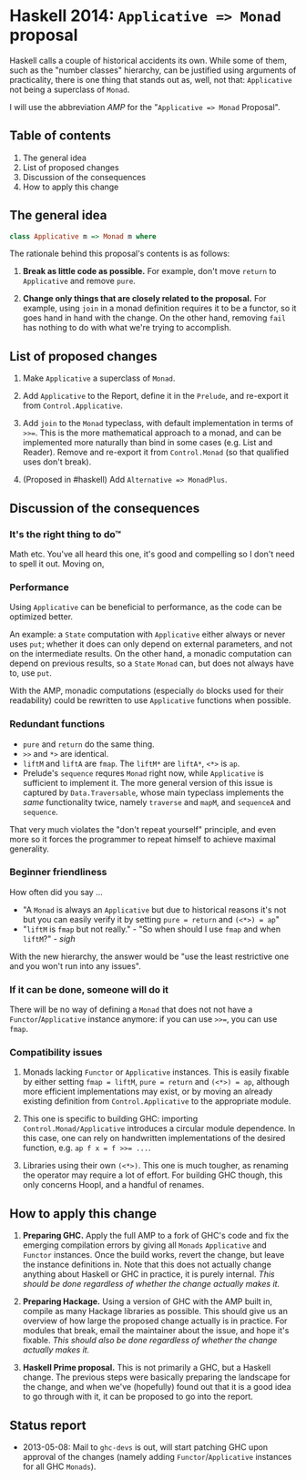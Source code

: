 Haskell 2014: `Applicative => Monad` proposal
=============================================

Haskell calls a couple of historical accidents its own. While some of them, such as the "number classes" hierarchy, can be justified using arguments of practicality, there is one thing that stands out as, well, not that: `Applicative` not being a superclass of `Monad`.

I will use the abbreviation *AMP* for the "`Applicative => Monad` Proposal".

Table of contents
-----------------

1. The general idea
1. List of proposed changes
1. Discussion of the consequences
1. How to apply this change



The general idea
----------------

```haskell
class Applicative m => Monad m where
```

The rationale behind this proposal's contents is as follows:

1. **Break as little code as possible.** For example, don't move `return` to `Applicative` and remove `pure`.

2. **Change only things that are closely related to the proposal.** For example, using `join` in a monad definition requires it to be a functor, so it goes hand in hand with the change. On the other hand, removing `fail` has nothing to do with what we're trying to accomplish.






List of proposed changes
------------------------

1. Make `Applicative` a superclass of `Monad`.

2. Add `Applicative` to the Report, define it in the `Prelude`, and re-export it from `Control.Applicative`.

3. Add `join` to the `Monad` typeclass, with default implementation in terms of `>>=`. This is the more mathematical approach to a monad, and can be implemented more naturally than bind in some cases (e.g. List and Reader). Remove and re-export it from `Control.Monad` (so that qualified uses don't break).

4. (Proposed in #haskell) Add `Alternative => MonadPlus`.



Discussion of the consequences
------------------------------



### It's the right thing to do™

Math etc. You've all heard this one, it's good and compelling so I don't need to spell it out. Moving on,



### Performance

Using `Applicative` can be beneficial to performance, as the code can be optimized better.

An example: a `State` computation with `Applicative` either always or never uses `put`; whether it does can only depend on external parameters, and not on the intermediate results. On the other hand, a monadic computation can depend on previous results, so a `State` `Monad` can, but does not always have to, use `put`.

With the AMP, monadic computations (especially `do` blocks used for their readability) could be rewritten to use `Applicative` functions when possible.



### Redundant functions

- `pure` and `return` do the same thing.
- `>>` and `*>` are identical.
- `liftM` and `liftA` are `fmap`. The `liftM*` are `liftA*`, `<*>` is `ap`.
- Prelude's `sequence` requres `Monad` right now, while `Applicative` is sufficient to implement it. The more general version of this issue is captured by `Data.Traversable`, whose main typeclass implements the *same* functionality twice, namely `traverse` and `mapM`, and `sequenceA` and `sequence`.

That very much violates the "don't repeat yourself" principle, and even more so it forces the programmer to repeat himself to achieve maximal generality.




### Beginner friendliness

How often did you say ...

- "A `Monad` is always an `Applicative` but due to historical reasons it's not but you can easily verify it by setting `pure = return` and `(<*>) = ap`"
- "`liftM` is `fmap` but not really." - "So when should I use `fmap` and when `liftM`?" - *sigh*

With the new hierarchy, the answer would be "use the least restrictive one and you won't run into any issues".



### If it can be done, someone will do it

There will be no way of defining a `Monad` that does not not have a `Functor`/`Applicative` instance anymore: if you can use `>>=`, you can use `fmap`.



### Compatibility issues

1. Monads lacking `Functor` or `Applicative` instances. This is easily fixable by either setting `fmap = liftM`, `pure = return` and `(<*>) = ap`, although more efficient implementations may exist, or by moving an already existing definition from `Control.Applicative` to the appropriate module.

2. This one is specific to building GHC: importing `Control.Monad/Applicative` introduces a circular module dependence. In this case, one can rely on handwritten implementations of the desired function, e.g. `ap f x = f >>= ...`.

3. Libraries using their own `(<*>)`. This one is much tougher, as renaming the operator may require a lot of effort. For building GHC though, this only concerns Hoopl, and a handful of renames.




How to apply this change
------------------------

1. **Preparing GHC.** Apply the full AMP to a fork of GHC's code and fix the emerging compilation errors by giving all `Monads` `Applicative` and `Functor` instances. Once the build works, revert the change, but leave the instance definitions in. Note that this does not actually change anything about Haskell or GHC in practice, it is purely internal. *This should be done regardless of whether the change actually makes it.*

2. **Preparing Hackage.** Using a version of GHC with the AMP built in, compile as many Hackage libraries as possible. This should give us an overview of how large the proposed change actually is in practice. For modules that break, email the maintainer about the issue, and hope it's fixable. *This should also be done regardless of whether the change actually makes it.*

3. **Haskell Prime proposal.** This is not primarily a GHC, but a Haskell change. The previous steps were basically preparing the landscape for the change, and when we've (hopefully) found out that it is a good idea to go through with it, it can be proposed to go into the report.




Status report
-------------

- 2013-05-08: Mail to `ghc-devs` is out, will start patching GHC upon approval of the changes (namely adding `Functor`/`Applicative` instances for all GHC `Monads`).